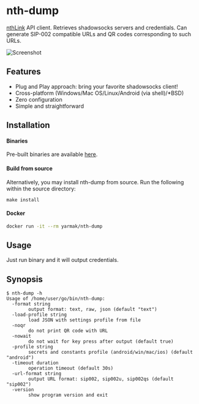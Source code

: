 # nth-dump

[nthLink](https://www.nthlink.com/) API client. Retrieves shadowsocks servers and credentials. Can generate SIP-002 compatible URLs and QR codes corresponding to such URLs.

![Screenshot](https://user-images.githubusercontent.com/3524671/184556478-aaffc263-13ff-4e6f-9b3f-2dfda87cf88b.png)

## Features

* Plug and Play approach: bring your favorite shadowsocks client!
* Cross-platform (Windows/Mac OS/Linux/Android (via shell)/\*BSD)
* Zero configuration
* Simple and straightforward

## Installation

#### Binaries

Pre-built binaries are available [here](https://github.com/Snawoot/nth-dump/releases/latest).

#### Build from source

Alternatively, you may install nth-dump from source. Run the following within the source directory:

```
make install
```

#### Docker

```sh
docker run -it --rm yarmak/nth-dump
```

## Usage

Just run binary and it will output credentials.

## Synopsis

```
$ nth-dump -h
Usage of /home/user/go/bin/nth-dump:
  -format string
    	output format: text, raw, json (default "text")
  -load-profile string
    	load JSON with settings profile from file
  -noqr
    	do not print QR code with URL
  -nowait
    	do not wait for key press after output (default true)
  -profile string
    	secrets and constants profile (android/win/mac/ios) (default "android")
  -timeout duration
    	operation timeout (default 30s)
  -url-format string
    	output URL format: sip002, sip002u, sip002qs (default "sip002")
  -version
    	show program version and exit
```
